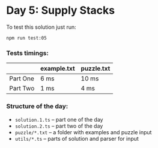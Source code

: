 # Day 5: Supply Stacks

To test this solution just run:

```shell
npm run test:05
```

### Tests timings:

|          | example.txt | puzzle.txt |
| -------- | ----------- | ---------- |
| Part One | 6 ms        | 10 ms      |
| Part Two | 1 ms        | 4 ms       |

### Structure of the day:

- `solution.1.ts` – part one of the day
- `solution.2.ts` – part two of the day
- `puzzle/*.txt` – a folder with examples and puzzle input
- `utils/*.ts` – parts of solution and parser for input
